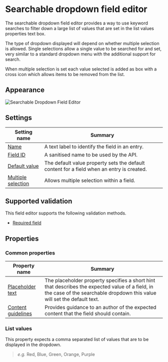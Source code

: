 # Searchable dropdown field editor
The searchable dropdown field editor provides a way to use keyword searches to filter down a large list of values that are set in the list values properties text box.

The type of dropdown displayed will depend on whether multiple selection is allowed. Single selections allow a single value to be searched for and set, very similar to a standard dropdown menu with the additional support for search.

When multiple selection is set each value selected is added as box with a cross icon which allows items to be removed from the list.

## Appearance
![Searchable Dropdown Field Editor](/images/field-editor-searchabledropdown.png)

## Settings
| Setting name | Summary|
| ---| --- |
| [Name](/content-types/field-editors/field-settings.md#name) | A text label to identify the field in an entry.|
| [Field ID](/content-types/field-editors/field-settings.md#field-id) | A sanitised name to be used by the API. |
| [Default value](/content-types/field-editors/field-settings.md#default-value) | The default value property sets the default content for a field when an entry is created. |
| [Multiple selection](/content-types/field-editors/field-settings.md#allow-multiple) |  Allows multiple selection within a field. |


## Supported validation
This field editor supports the following validation methods.

- [Required field](/content-types/validation/required-validation.md)


## Properties

### Common properties
| Property name | Summary|
| ---| --- |
| [Placeholder text](/content-types/field-editors/field-properties.md#placeholder-text) | The placeholder property specifies a short hint that describes the expected value of a field, in the case of the searchable dropdown this value will set the default text. |
| [Content guidelines](/content-types/field-editors/field-properties.md#content-guidelines) |  Provides guidance to an author of the expected content that the field should contain. |

### List values
This property expects a comma separated list of values that are to be displayed in the dropdown.

> *e.g.* Red, Blue, Green, Orange, Purple

